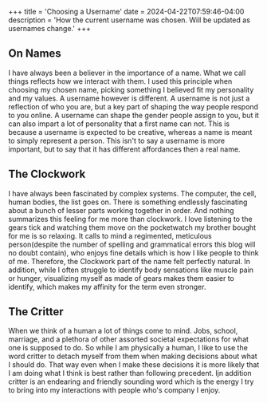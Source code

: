 +++
title = 'Choosing a Username'
date = 2024-04-22T07:59:46-04:00
description = 'How the current username was chosen. Will be updated as usernames change.'
+++
## On Names
I have always been a believer in the importance of a name. What we call things reflects how we interact with them. I used this principle when choosing my chosen name, picking something I believed fit my personality and my values. A username however is different. A username is not just a reflection of who you are, but a key part of shaping the way people respond to you online. A username can shape the gender people assign to you, but it can also impart a lot of personality that a first name can not. This is because a username is expected to be creative, whereas a name is meant to simply represent a person. This isn't to say a username is more important, but to say that it has different affordances then a real name.

## The Clockwork
I have always been fascinated by complex systems. The computer, the cell, human bodies, the list goes on. There is something endlessly fascinating about a bunch of lesser parts working together in order. And nothing summarizes this feeling for me more than clockwork. I love listening to the gears tick and watching them move on the pocketwatch my brother bought for me is so relaxing. It calls to mind a regimented, meticulous person(despite the number of spelling and grammatical errors this blog will no doubt contain), who enjoys fine details which is how I like people to think of me. Therefore, the Clockwork part of the name felt perfectly natural. In addition, while I often struggle to identify body sensations like muscle pain or hunger, visualizing myself as made of gears makes them easier to identify, which makes my affinity for the term even stronger.

## The Critter

When we think of a human a lot of things come to mind. Jobs, school, marriage, and a plethora of other assorted societal expectations for what one is supposed to do. So while I am physically a human, I like to use the word critter to detach myself from them when making decisions about what I should do. That way even when I make these decisions it is more likely that I am doing what I think is best rather than following precedent. Ijn addition critter is an endearing and friendly sounding word which is the energy I try to bring into my interactions with people who's company I enjoy.


